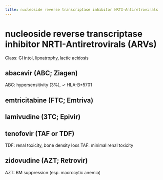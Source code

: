 ```yaml
---
title: nucleoside reverse transcriptase inhibitor NRTI-Antiretrovirals  ARVs 
---
```

# nucleoside reverse transcriptase inhibitor NRTI-Antiretrovirals (ARVs)


Class: GI intol, lipoatrophy, lactic acidosis

## abacavir (ABC; Ziagen)
ABC: hypersensitivity (3%), ✓ HLA-B*5701
## emtricitabine (FTC; Emtriva)
## lamivudine (3TC; Epivir)
## tenofovir (TAF or TDF)
TDF: renal toxicity, bone density loss
TAF: minimal renal toxicity
## zidovudine (AZT; Retrovir)
AZT: BM suppression (esp. macrocytic anemia)
